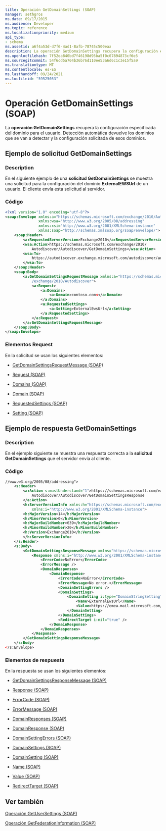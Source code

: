 ```yaml
---
title: Operación GetDomainSettings (SOAP)
manager: sethgros
ms.date: 09/17/2015
ms.audience: Developer
ms.topic: reference
ms.localizationpriority: medium
api_type:
- schema
ms.assetid: a6f4a53d-d7f6-4ad1-8afb-78745c500eaa
description: La operación GetDomainSettings recupera la configuración especificada del dominio para el usuario. Detección automática devuelve los dominios que se van a detectar y la configuración solicitada de esos dominios.
ms.openlocfilehash: 7f52ea840bd7f46198d95ba5f0c07894873cf6e5
ms.sourcegitcommit: 54f6cd5a704b36b76d110ee53a6d6c1c3e15f5a9
ms.translationtype: MT
ms.contentlocale: es-ES
ms.lasthandoff: 09/24/2021
ms.locfileid: "59525053"
---
```

# <a name="getdomainsettings-operation-soap"></a>Operación GetDomainSettings (SOAP)

La **operación GetDomainSettings** recupera la configuración especificada del dominio para el usuario. Detección automática devuelve los dominios que se van a detectar y la configuración solicitada de esos dominios. 
  
## <a name="getdomainsettings-request-example"></a>Ejemplo de solicitud GetDomainSettings

### <a name="description"></a>Description

En el siguiente ejemplo de una **solicitud GetDomainSettings** se muestra una solicitud para la configuración del dominio **ExternalEWSUrl** de un usuario. El cliente envía esta solicitud al servidor. 
  
### <a name="code"></a>Código

```XML
<?xml version="1.0" encoding="utf-8"?> 
<soap:Envelope xmlns:a="https://schemas.microsoft.com/exchange/2010/Autodiscover"
               xmlns:wsa="http://www.w3.org/2005/08/addressing"
               xmlns:xsi="http://www.w3.org/2001/XMLSchema-instance" 
               xmlns:soap="http://schemas.xmlsoap.org/soap/envelope/"> 
    <soap:Header> 
        <a:RequestedServerVersion>Exchange2010</a:RequestedServerVersion>
        <wsa:Action>https://schemas.microsoft.com/exchange/2010/
            Autodiscover/Autodiscover/GetDomainSettings</wsa:Action>
        <wsa:To>
            https://autodiscover.exchange.microsoft.com/autodiscover/autodiscover.svc
        </wsa:To>
    </soap:Header> 
    <soap:Body> 
        <a:GetDomainSettingsRequestMessage xmlns:a="https://schemas.microsoft.com
            /exchange/2010/Autodiscover"> 
            <a:Request> 
                <a:Domains> 
                    <a:Domain>contoso.com<</a:Domain> 
                </a:Domains> 
                <a:RequestedSettings> 
                    <a:Setting>ExternalEwsUrl</a:Setting> 
                </a:RequestedSettings> 
            </a:Request> 
        </a:GetDomainSettingsRequestMessage> 
    </soap:Body> 
</soap:Envelope>
```

### <a name="request-elements"></a>Elementos Request

En la solicitud se usan los siguientes elementos:
  
- [GetDomainSettingsRequestMessage (SOAP)](getdomainsettingsrequestmessage-soap.md)
    
- [Request (SOAP)](request-soap.md)
    
- [Domains (SOAP)](domains-soap.md)
    
- [Domain (SOAP)](domain-soap.md)
    
- [RequestedSettings (SOAP)](requestedsettings-soap.md)
    
- [Setting (SOAP)](setting-soap.md)
    
## <a name="getdomainsettings-response-example"></a>Ejemplo de respuesta GetDomainSettings

### <a name="description"></a>Description

En el ejemplo siguiente se muestra una respuesta correcta a la **solicitud GetDomainSettings** que el servidor envía al cliente. 
  
### <a name="code"></a>Código

```XML
//www.w3.org/2005/08/addressing"> 
    <s:Header> 
        <a:Action s:mustUnderstand="1">https://schemas.microsoft.com/exchange/2010/ 
            Autodiscover/Autodiscover/GetDomainSettingsResponse
        </a:Action> 
        <h:ServerVersionInfo xmlns:h="https://schemas.microsoft.com/exchange/2010/Autodiscover" 
            xmlns:i="http://www.w3.org/2001/XMLSchema-instance"> 
        <h:MajorVersion>14</h:MajorVersion> 
        <h:MinorVersion>0</h:MinorVersion> 
        <h:MajorBuildNumber>639</h:MajorBuildNumber> 
        <h:MinorBuildNumber>20</h:MinorBuildNumber> 
        <h:Version>Exchange2010</h:Version> 
        </h:ServerVersionInfo>
    </s:Header> 
    <s:Body> 
        <GetDomainSettingsResponseMessage xmlns="https://schemas.microsoft.com/exchange/2010/Autodiscover"> 
            <Response xmlns:i="http://www.w3.org/2001/XMLSchema-instance"> 
                <ErrorCode>NoError</ErrorCode> 
                <ErrorMessage /> 
                <DomainResponses> 
                    <DomainResponse> 
                        <ErrorCode>NoError</ErrorCode> 
                        <ErrorMessage>No error.</ErrorMessage> 
                        <DomainSettingErrors /> 
                        <DomainSettings> 
                            <DomainSetting i:type="DomainStringSetting"> 
                                <Name>ExternalEwsUrl</Name> 
                                <Value>https://emea.mail.microsoft.com/EWS/Exchange.asmx</Value> 
                            </DomainSetting> 
                        </DomainSettings> 
                        <RedirectTarget i:nil="true" /> 
                    </DomainResponse> 
                </DomainResponses> 
            </Response> 
        </GetDomainSettingsResponseMessage> 
    </s:Body> 
</s:Envelope>
```

### <a name="response-elements"></a>Elementos de respuesta

En la respuesta se usan los siguientes elementos:
  
- [GetDomainSettingsResponseMessage (SOAP)](getdomainsettingsresponsemessage-soap.md)
    
- [Response (SOAP)](response-soap.md)
    
- [ErrorCode (SOAP)](errorcode-soap.md)
    
- [ErrorMessage (SOAP)](errormessage-soap.md)
    
- [DomainResponses (SOAP)](domainresponses-soap.md)
    
- [DomainResponse (SOAP)](domainresponse-soap.md)
    
- [DomainSettingErrors (SOAP)](domainsettingerrors-soap.md)
    
- [DomainSettings (SOAP)](domainsettings-soap.md)
    
- [DomainSetting (SOAP)](domainsetting-soap.md)
    
- [Name (SOAP)](name-soap.md)
    
- [Value (SOAP)](value-soap.md)
    
- [RedirectTarget (SOAP)](redirecttarget-soap.md)
    
## <a name="see-also"></a>Ver también



[Operación GetUserSettings (SOAP)](getusersettings-operation-soap.md)
  
[Operación GetFederationInformation (SOAP)](getfederationinformation-operation-soap.md)

